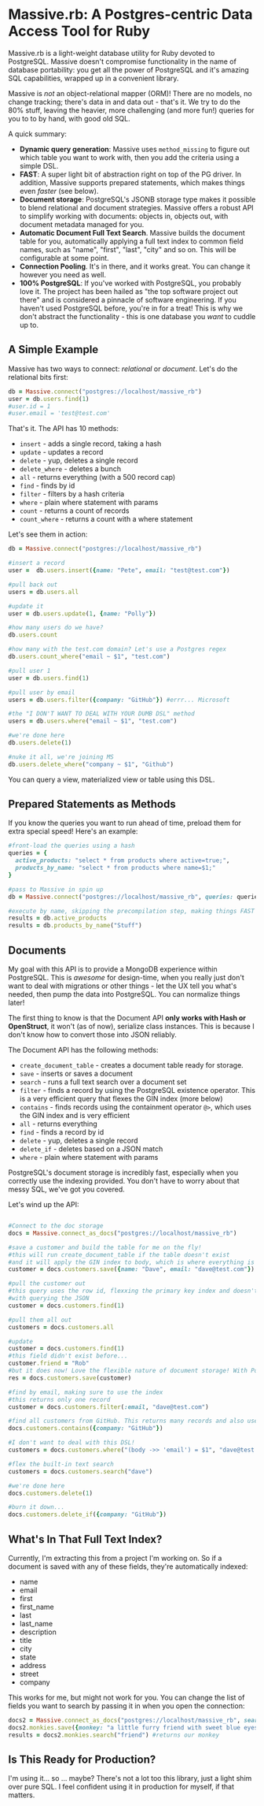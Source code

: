 # Massive.rb: A Postgres-centric Data Access Tool for Ruby

Massive.rb is a light-weight database utility for Ruby devoted to PostgreSQL. Massive doesn't compromise functionality in the name of database portability: you get all the power of PostgreSQL and it's amazing SQL capabilities, wrapped up in a convenient library.

Massive is _not_ an object-relational mapper (ORM)! There are no models, no change tracking; there's data in and data out - that's it. We try to do the 80% stuff, leaving the heavier, more challenging (and more fun!) queries for you to to by hand, with good old SQL.

A quick summary:

* **Dynamic query generation**: Massive uses `method_missing` to figure out which table you want to work with, then you add the criteria using a simple DSL.
* **FAST**: A super light bit of abstraction right on top of the PG driver. In addition, Massive supports prepared statements, which makes things even *faster* (see below).
* **Document storage**: PostgreSQL's JSONB storage type makes it possible to blend relational and document strategies. Massive offers a robust API to simplify working with documents: objects in, objects out, with document metadata managed for you.
* **Automatic Document Full Text Search**. Massive builds the document table for you, automatically applying a full text index to common field names, such as "name", "first", "last", "city" and so on. This will be configurable at some point.
* **Connection Pooling**. It's in there, and it works great. You can change it however you need as well.
* **100% PostgreSQL**: If you've worked with PostgreSQL, you probably love it. The project has been hailed as "the top software project out there" and is considered a pinnacle of software engineering. If you haven't used PostgreSQL before, you're in for a treat! This is why we don't abstract the functionality - this is one database you *want* to cuddle up to.

## A Simple Example

Massive has two ways to connect: *relational* or *document*. Let's do the relational bits first:

```ruby
db = Massive.connect("postgres://localhost/massive_rb")
user = db.users.find(1)
#user.id = 1
#user.email = 'test@test.com'
```

That's it. The API has 10 methods:

 * `insert` - adds a single record, taking a hash
 * `update` - updates a record
 * `delete` - yup, deletes a single record
 * `delete_where` - deletes a bunch
 * `all` - returns everything (with a 500 record cap)
 * `find` - finds by id
 * `filter` - filters by a hash criteria
 * `where` - plain where statement with params
 * `count` - returns a count of records
 * `count_where` - returns a count with a where statement

Let's see them in action:

```ruby
db = Massive.connect("postgres://localhost/massive_rb")

#insert a record
user =  db.users.insert({name: "Pete", email: "test@test.com"})

#pull back out
users = db.users.all 

#update it
user = db.users.update(1, {name: "Polly"})

#how many users do we have?
db.users.count 

#how many with the test.com domain? Let's use a Postgres regex
db.users.count_where("email ~ $1", "test.com")

#pull user 1
user = db.users.find(1)

#pull user by email
users = db.users.filter({company: "GitHub"}) #errr... Microsoft

#the "I DON'T WANT TO DEAL WITH YOUR DUMB DSL" method
users = db.users.where("email ~ $1", "test.com")

#we're done here
db.users.delete(1)

#nuke it all, we're joining MS
db.users.delete_where("company ~ $1", "Github")
```

You can query a view, materialized view or table using this DSL.

## Prepared Statements as Methods

If you know the queries you want to run ahead of time, preload them for extra special speed! Here's an example:

```ruby
#front-load the queries using a hash
queries = {
  active_products: "select * from products where active=true;",
  products_by_name: "select * from products where name=$1;"
}

#pass to Massive in spin up
db = Massive.connect("postgres://localhost/massive_rb", queries: queries)

#execute by name, skipping the precompilation step, making things FAST
results = db.active_products
results = db.products_by_name("Stuff")
```

## Documents

My goal with this API is to provide a MongoDB experience within PostgreSQL. This is *awesome* for design-time, when you really just don't want to deal with migrations or other things - let the UX tell you what's needed, then pump the data into PostgreSQL. You can normalize things later!

The first thing to know is that the Document API **only works with Hash or OpenStruct**, it won't (as of now), serialize class instances. This is because I don't know how to convert those into JSON reliably.

The Document API has the following methods:

 * `create_document_table` - creates a document table ready for storage.
 * `save` - inserts or saves a document
 * `search` - runs a full text search over a document set
 * `filter` - finds a record by using the PostgreSQL existence operator. This is a very efficient query that flexes the GIN index (more below)
 * `contains` - finds records using the containment operator `@>`, which uses the GIN index and is very efficient
 * `all` - returns everything
 * `find` - finds a record by id
 * `delete` - yup, deletes a single record
 * `delete_if` - deletes based on a JSON match
 * `where` - plain where statement with params

PostgreSQL's document storage is incredibly fast, especially when you correctly use the indexing provided. You don't have to worry about that messy SQL, we've got you covered.

Let's wind up the API:

```ruby

#Connect to the doc storage
docs = Massive.connect_as_docs("postgres://localhost/massive_rb")

#save a customer and build the table for me on the fly!
#this will run create_document_table if the table doesn't exist
#and it will apply the GIN index to body, which is where everything is stored
customer = docs.customers.save({name: "Dave", email: "dave@test.com"})

#pull the customer out
#this query uses the row id, flexxing the primary key index and doesn't bother
#with querying the JSON
customer = docs.customers.find(1)

#pull them all out
customers = docs.customers.all

#update
customer = docs.customers.find(1)
#this field didn't exist before...
customer.friend = "Rob"
#but it does now! Love the flexible nature of document storage! With PostgreSQL it's all the better
res = docs.customers.save(customer)

#find by email, making sure to use the index
#this returns only one record
customer = docs.customers.filter(:email, "dave@test.com")

#find all customers from GitHub. This returns many records and also uses the GIN index
docs.customers.contains({company: "GitHub"})

#I don't want to deal with this DSL!
customers = docs.customers.where("(body ->> 'email') = $1", "dave@test.com")

#flex the built-in text search
customers = docs.customers.search("dave")

#we're done here
docs.customers.delete(1)

#burn it down...
docs.customers.delete_if({company: "GitHub"})
```

## What's In That Full Text Index?
Currently, I'm extracting this from a project I'm working on. So if a document is saved with any of these fields, they're automatically indexed:

 * name
 * email
 * first
 * first_name
 * last
 * last_name
 * description
 * title
 * city
 * state
 * address
 * street
 * company

This works for me, but might not work for you. You can change the list of fields you want to search by passing it in when you open the connection:

```ruby
docs2 = Massive.connect_as_docs("postgres://localhost/massive_rb", searchable_fields: ["monkey"])
docs2.monkies.save({monkey: "a little furry friend with sweet blue eyes", email: "test2@test.com"})
results = docs2.monkies.search("friend") #returns our monkey
```

## Is This Ready for Production?

I'm using it... so ... maybe? There's not a lot too this library, just a light shim over pure SQL. I feel confident using it in production for myself, if that matters.

